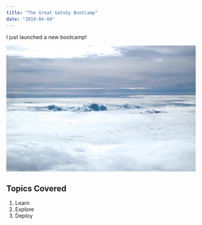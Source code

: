 ```yaml
---
title: "The Great Gatsby Bootcamp"
date: "2019-04-04"
---
```


I just launched a new bootcamp!

![Sky](./sky.jpeg)

## Topics Covered

1. Learn
2. Explore
3. Deploy